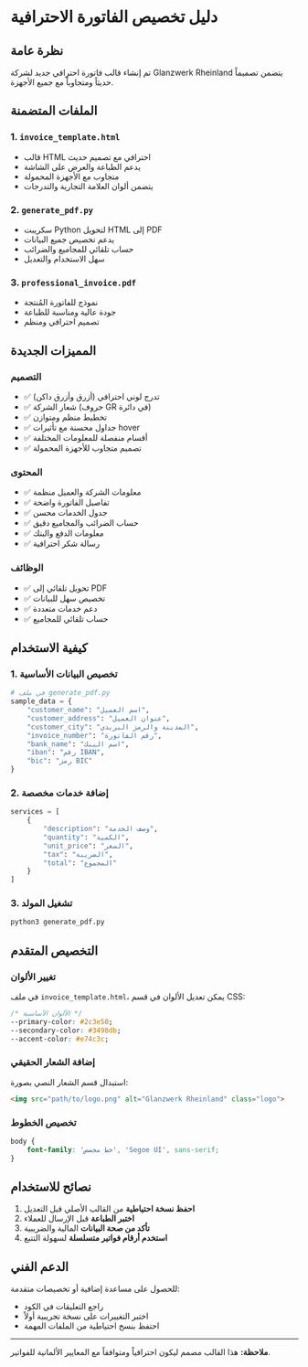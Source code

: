 # دليل تخصيص الفاتورة الاحترافية

## نظرة عامة
تم إنشاء قالب فاتورة احترافي جديد لشركة Glanzwerk Rheinland يتضمن تصميماً حديثاً ومتجاوباً مع جميع الأجهزة.

## الملفات المتضمنة

### 1. `invoice_template.html`
- قالب HTML احترافي مع تصميم حديث
- يدعم الطباعة والعرض على الشاشة
- متجاوب مع الأجهزة المحمولة
- يتضمن ألوان العلامة التجارية والتدرجات

### 2. `generate_pdf.py`
- سكريبت Python لتحويل HTML إلى PDF
- يدعم تخصيص جميع البيانات
- حساب تلقائي للمجاميع والضرائب
- سهل الاستخدام والتعديل

### 3. `professional_invoice.pdf`
- نموذج للفاتورة المُنتجة
- جودة عالية ومناسبة للطباعة
- تصميم احترافي ومنظم

## المميزات الجديدة

### التصميم
- ✅ تدرج لوني احترافي (أزرق وأزرق داكن)
- ✅ شعار الشركة (حروف GR في دائرة)
- ✅ تخطيط منظم ومتوازن
- ✅ جداول محسنة مع تأثيرات hover
- ✅ أقسام منفصلة للمعلومات المختلفة
- ✅ تصميم متجاوب للأجهزة المحمولة

### المحتوى
- ✅ معلومات الشركة والعميل منظمة
- ✅ تفاصيل الفاتورة واضحة
- ✅ جدول الخدمات محسن
- ✅ حساب الضرائب والمجاميع دقيق
- ✅ معلومات الدفع والبنك
- ✅ رسالة شكر احترافية

### الوظائف
- ✅ تحويل تلقائي إلى PDF
- ✅ تخصيص سهل للبيانات
- ✅ دعم خدمات متعددة
- ✅ حساب تلقائي للمجاميع

## كيفية الاستخدام

### 1. تخصيص البيانات الأساسية
```python
# في ملف generate_pdf.py
sample_data = {
    "customer_name": "اسم العميل",
    "customer_address": "عنوان العميل", 
    "customer_city": "المدينة والرمز البريدي",
    "invoice_number": "رقم الفاتورة",
    "bank_name": "اسم البنك",
    "iban": "رقم IBAN",
    "bic": "رمز BIC"
}
```

### 2. إضافة خدمات مخصصة
```python
services = [
    {
        "description": "وصف الخدمة",
        "quantity": "الكمية",
        "unit_price": "السعر",
        "tax": "الضريبة", 
        "total": "المجموع"
    }
]
```

### 3. تشغيل المولد
```bash
python3 generate_pdf.py
```

## التخصيص المتقدم

### تغيير الألوان
في ملف `invoice_template.html`، يمكن تعديل الألوان في قسم CSS:
```css
/* الألوان الأساسية */
--primary-color: #2c3e50;
--secondary-color: #3498db;
--accent-color: #e74c3c;
```

### إضافة الشعار الحقيقي
استبدال قسم الشعار النصي بصورة:
```html
<img src="path/to/logo.png" alt="Glanzwerk Rheinland" class="logo">
```

### تخصيص الخطوط
```css
body {
    font-family: 'خط مخصص', 'Segoe UI', sans-serif;
}
```

## نصائح للاستخدام

1. **احفظ نسخة احتياطية** من القالب الأصلي قبل التعديل
2. **اختبر الطباعة** قبل الإرسال للعملاء
3. **تأكد من صحة البيانات** المالية والضريبية
4. **استخدم أرقام فواتير متسلسلة** لسهولة التتبع

## الدعم الفني

للحصول على مساعدة إضافية أو تخصيصات متقدمة:
- راجع التعليقات في الكود
- اختبر التغييرات على نسخة تجريبية أولاً
- احتفظ بنسخ احتياطية من الملفات المهمة

---

**ملاحظة:** هذا القالب مصمم ليكون احترافياً ومتوافقاً مع المعايير الألمانية للفواتير.


